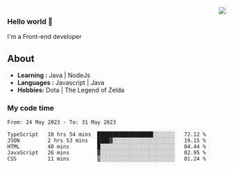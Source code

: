 <img align='right' src="https://github-readme-stats.vercel.app/api?username=jumodada&show_icons=true&theme=vue">

### Hello world 👋

I'm a Front-end developer 
    
## About
-  **Learning :** Java | NodeJs
-  **Languages :** Javascript | Java
-  **Hobbies:** Dota | The Legend of Zelda

### My code time

<!--START_SECTION:waka-->

```text
From: 24 May 2023 - To: 31 May 2023

TypeScript   10 hrs 54 mins  ██████████████████░░░░░░░   72.12 %
JSON         2 hrs 53 mins   ████▓░░░░░░░░░░░░░░░░░░░░   19.15 %
HTML         40 mins         █░░░░░░░░░░░░░░░░░░░░░░░░   04.44 %
JavaScript   26 mins         ▓░░░░░░░░░░░░░░░░░░░░░░░░   02.95 %
CSS          11 mins         ▒░░░░░░░░░░░░░░░░░░░░░░░░   01.24 %
```

<!--END_SECTION:waka-->
